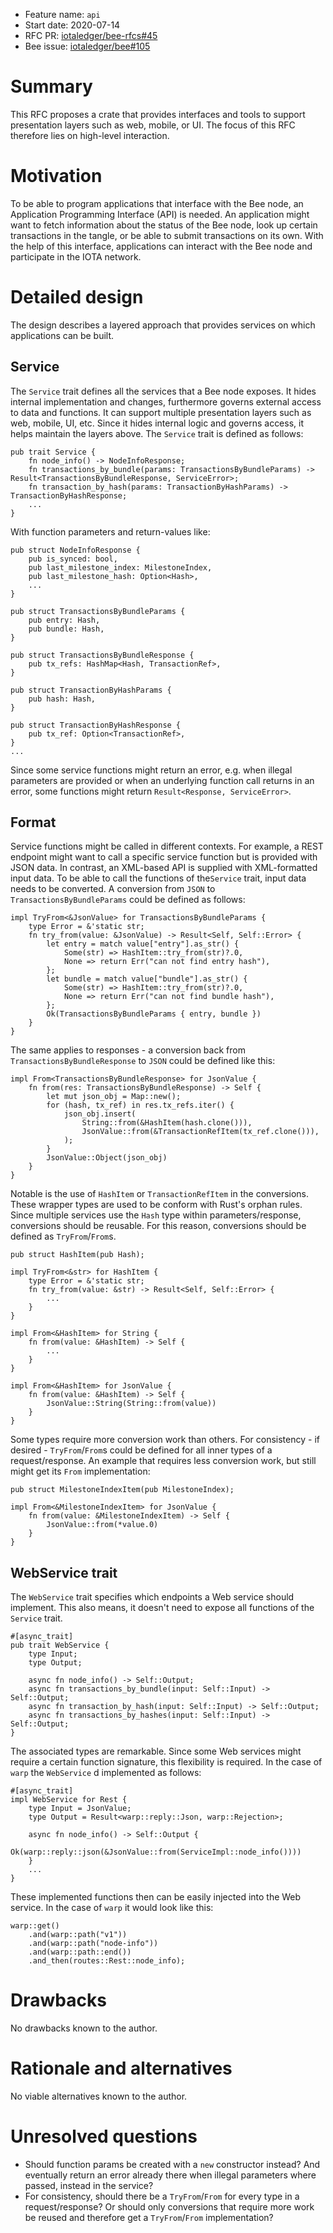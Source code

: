 + Feature name: `api`
+ Start date: 2020-07-14
+ RFC PR: [iotaledger/bee-rfcs#45](https://github.com/iotaledger/bee-rfcs/pull/45)
+ Bee issue: [iotaledger/bee#105](https://github.com/iotaledger/bee/issues/105)

# Summary

This RFC proposes a crate that provides interfaces and tools to support presentation layers such as web, mobile, or UI. The focus of this RFC therefore lies on high-level interaction.

# Motivation

To be able to program applications that interface with the Bee node, an Application Programming Interface (API) is needed. An application might want to fetch information about the status of the Bee node, look up certain transactions in  the tangle, or be able to submit transactions on its own.
With the help of this interface, applications can interact with the Bee node and participate in the IOTA network.

# Detailed design

The design describes a layered approach that provides services on which applications can be built.

## Service

The `Service` trait defines all the services that a Bee node exposes. It hides internal implementation and changes, furthermore governs external access to data and functions. It can support multiple presentation layers such as web, mobile, UI, etc. 
Since it hides internal logic and governs access, it helps maintain the layers above.
The `Service` trait is defined as follows:

```
pub trait Service {
    fn node_info() -> NodeInfoResponse;
    fn transactions_by_bundle(params: TransactionsByBundleParams) -> Result<TransactionsByBundleResponse, ServiceError>;
    fn transaction_by_hash(params: TransactionByHashParams) -> TransactionByHashResponse;
    ...
}
```

With function parameters and return-values like:

```
pub struct NodeInfoResponse {
    pub is_synced: bool,
    pub last_milestone_index: MilestoneIndex,
    pub last_milestone_hash: Option<Hash>,
    ...
}

pub struct TransactionsByBundleParams {
    pub entry: Hash,
    pub bundle: Hash,
}

pub struct TransactionsByBundleResponse {
    pub tx_refs: HashMap<Hash, TransactionRef>,
}

pub struct TransactionByHashParams {
    pub hash: Hash,
}

pub struct TransactionByHashResponse {
    pub tx_ref: Option<TransactionRef>,
}
...
```

Since some service functions might return an error, e.g. when illegal parameters are provided or when an underlying function call returns in an error, some functions might return `Result<Response, ServiceError>`.

## Format

Service functions might be called in different contexts. For example, a REST endpoint might want to call a specific service function but is provided with JSON data. In contrast, an XML-based API is supplied with XML-formatted input data.
To be able to call the functions of the`Service` trait, input data needs to be converted.
A conversion from `JSON` to `TransactionsByBundleParams` could be defined as follows:
```
impl TryFrom<&JsonValue> for TransactionsByBundleParams {
    type Error = &'static str;
    fn try_from(value: &JsonValue) -> Result<Self, Self::Error> {
        let entry = match value["entry"].as_str() {
            Some(str) => HashItem::try_from(str)?.0,
            None => return Err("can not find entry hash"),
        };
        let bundle = match value["bundle"].as_str() {
            Some(str) => HashItem::try_from(str)?.0,
            None => return Err("can not find bundle hash"),
        };
        Ok(TransactionsByBundleParams { entry, bundle })
    }
}
```
The same applies to responses - a conversion back from `TransactionsByBundleResponse` to `JSON` could be defined like this:
```
impl From<TransactionsByBundleResponse> for JsonValue {
    fn from(res: TransactionsByBundleResponse) -> Self {
        let mut json_obj = Map::new();
        for (hash, tx_ref) in res.tx_refs.iter() {
            json_obj.insert(
                String::from(&HashItem(hash.clone())),
                JsonValue::from(&TransactionRefItem(tx_ref.clone())),
            );
        }
        JsonValue::Object(json_obj)
    }
}
```

Notable is the use of `HashItem` or `TransactionRefItem` in the conversions. These wrapper types are used to be conform with Rust's orphan rules. Since multiple services use the `Hash` type within parameters/response, conversions should be reusable.
For this reason, conversions should be defined as `TryFrom`/`From`s.
```
pub struct HashItem(pub Hash);

impl TryFrom<&str> for HashItem {
    type Error = &'static str;
    fn try_from(value: &str) -> Result<Self, Self::Error> {
        ...
    }
}

impl From<&HashItem> for String {
    fn from(value: &HashItem) -> Self {
        ...
    }
}

impl From<&HashItem> for JsonValue {
    fn from(value: &HashItem) -> Self {
        JsonValue::String(String::from(value))
    }
}
```

Some types require more conversion work than others. For consistency - if desired - `TryFrom`/`From`s could be defined for all inner types of a request/response. An example that requires less conversion work, but still might get its `From` implementation:
```
pub struct MilestoneIndexItem(pub MilestoneIndex);

impl From<&MilestoneIndexItem> for JsonValue {
    fn from(value: &MilestoneIndexItem) -> Self {
        JsonValue::from(*value.0)
    }
}
```

## WebService trait

The `WebService` trait specifies which endpoints a Web service should implement. This also means, it doesn't need to expose all functions of the `Service` trait.

```
#[async_trait]
pub trait WebService {
    type Input;
    type Output;

    async fn node_info() -> Self::Output;
    async fn transactions_by_bundle(input: Self::Input) -> Self::Output;
    async fn transaction_by_hash(input: Self::Input) -> Self::Output;
    async fn transactions_by_hashes(input: Self::Input) -> Self::Output;
}
```

The associated types are remarkable. Since some Web services might require a certain function signature, this flexibility is required.
In the case of `warp` the `WebService` d implemented as follows:
```
#[async_trait]
impl WebService for Rest {
    type Input = JsonValue;
    type Output = Result<warp::reply::Json, warp::Rejection>;

    async fn node_info() -> Self::Output {
        Ok(warp::reply::json(&JsonValue::from(ServiceImpl::node_info())))
    }
    ...
}
```

These implemented functions then can be easily injected into the Web service.
In the case of `warp` it would look like this:
```
warp::get()
    .and(warp::path("v1"))
    .and(warp::path("node-info"))
    .and(warp::path::end())
    .and_then(routes::Rest::node_info);
```

# Drawbacks

No drawbacks known to the author.

# Rationale and alternatives

No viable alternatives known to the author.

# Unresolved questions

- Should function params be created with a `new` constructor instead? And eventually return an error already there when illegal parameters where passed, instead in the service?
- For consistency, should there be a `TryFrom`/`From` for every type in a request/response? Or should only conversions that require more work be reused and therefore get a `TryFrom`/`From` implementation?